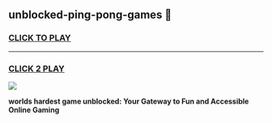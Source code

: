 
## unblocked-ping-pong-games 👋
<h3>
<a href="https://premium.freeplayer.one?title=unblocked-ping-pong-games&ref=14F">CLICK TO PLAY</a></h3>
<hr>

<h3>
<a href="https://premium.freeplayer.one?title=unblocked-ping-pong-games&ref=14F">CLICK 2 PLAY</a>
  
</h3>

<a href="https://premium.freeplayer.one?title=unblocked-ping-pong-games&ref=12F/"><img src="https://clearcache.store/games.png"></a>


**worlds hardest game unblocked: Your Gateway to Fun and Accessible Online Gaming**
